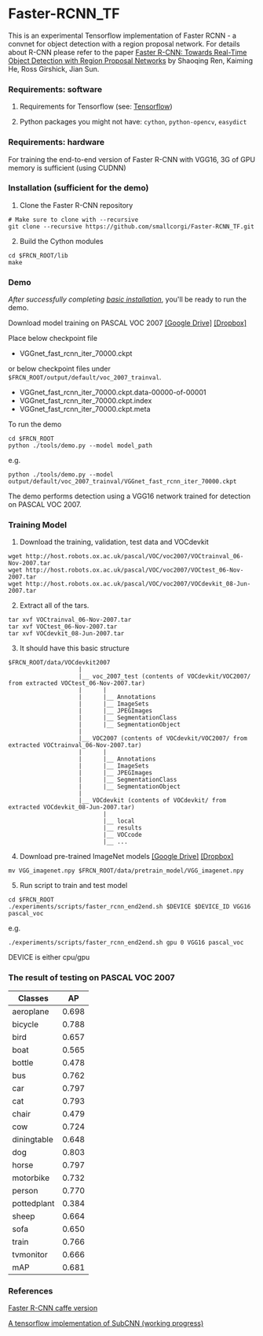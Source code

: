 # Faster-RCNN_TF

This is an experimental Tensorflow implementation of Faster RCNN - a convnet for object detection with a region proposal network.
For details about R-CNN please refer to the paper [Faster R-CNN: Towards Real-Time Object Detection with Region Proposal Networks](http://arxiv.org/pdf/1506.01497v3.pdf) by Shaoqing Ren, Kaiming He, Ross Girshick, Jian Sun.


### Requirements: software

1. Requirements for Tensorflow (see: [Tensorflow](https://www.tensorflow.org/))

2. Python packages you might not have: `cython`, `python-opencv`, `easydict`

### Requirements: hardware

For training the end-to-end version of Faster R-CNN with VGG16, 3G of GPU memory is sufficient (using CUDNN)

### Installation (sufficient for the demo)

1. Clone the Faster R-CNN repository
  ```Shell
  # Make sure to clone with --recursive
  git clone --recursive https://github.com/smallcorgi/Faster-RCNN_TF.git
  ```

2. Build the Cython modules
  ```Shell
  cd $FRCN_ROOT/lib
  make
  ```

### Demo

*After successfully completing [basic installation](#installation-sufficient-for-the-demo)*, you'll be ready to run the demo.

Download model training on PASCAL VOC 2007  [[Google Drive]](https://drive.google.com/open?id=0ByuDEGFYmWsbZ0EzeUlHcGFIVWM) [[Dropbox]](https://www.dropbox.com/s/cfz3blmtmwj6bdh/VGGnet_fast_rcnn_iter_70000.ckpt?dl=0)

Place below checkpoint file
* VGGnet_fast_rcnn_iter_70000.ckpt

or below checkpoint files under `$FRCN_ROOT/output/default/voc_2007_trainval`.
* VGGnet\_fast\_rcnn\_iter\_70000.ckpt.data-00000-of-00001
* VGGnet\_fast\_rcnn\_iter\_70000.ckpt.index
* VGGnet\_fast\_rcnn\_iter\_70000.ckpt.meta

To run the demo
```Shell
cd $FRCN_ROOT
python ./tools/demo.py --model model_path
```
e.g.
```Shell
python ./tools/demo.py --model output/default/voc_2007_trainval/VGGnet_fast_rcnn_iter_70000.ckpt
```

The demo performs detection using a VGG16 network trained for detection on PASCAL VOC 2007.

### Training Model
1. Download the training, validation, test data and VOCdevkit

  ```Shell
  wget http://host.robots.ox.ac.uk/pascal/VOC/voc2007/VOCtrainval_06-Nov-2007.tar
  wget http://host.robots.ox.ac.uk/pascal/VOC/voc2007/VOCtest_06-Nov-2007.tar
  wget http://host.robots.ox.ac.uk/pascal/VOC/voc2007/VOCdevkit_08-Jun-2007.tar
  ```

2. Extract all of the tars.

  ```Shell
  tar xvf VOCtrainval_06-Nov-2007.tar
  tar xvf VOCtest_06-Nov-2007.tar
  tar xvf VOCdevkit_08-Jun-2007.tar
  ```

3. It should have this basic structure

  ```Shell
  $FRCN_ROOT/data/VOCdevkit2007
                      |
                      |__ voc_2007_test (contents of VOCdevkit/VOC2007/ from extracted VOCtest_06-Nov-2007.tar)
                      |      |
                      |      |__ Annotations
                      |      |__ ImageSets
                      |      |__ JPEGImages
                      |      |__ SegmentationClass
                      |      |__ SegmentationObject
                      |
                      |__ VOC2007 (contents of VOCdevkit/VOC2007/ from extracted VOCtrainval_06-Nov-2007.tar)
                      |      |
                      |      |__ Annotations
                      |      |__ ImageSets
                      |      |__ JPEGImages
                      |      |__ SegmentationClass
                      |      |__ SegmentationObject
                      |
                      |__ VOCdevkit (contents of VOCdevkit/ from extracted VOCdevkit_08-Jun-2007.tar)
                             |
                             |__ local
                             |__ results
                             |__ VOCcode
                             |__ ...
  ```
    
4. Download pre-trained ImageNet models [[Google Drive]](https://drive.google.com/open?id=0ByuDEGFYmWsbNVF5eExySUtMZmM) [[Dropbox]](https://www.dropbox.com/s/po2kzdhdgl4ix55/VGG_imagenet.npy?dl=0)
   
  ```Shell
  mv VGG_imagenet.npy $FRCN_ROOT/data/pretrain_model/VGG_imagenet.npy
  ```

5. Run script to train and test model
  ```Shell
  cd $FRCN_ROOT
  ./experiments/scripts/faster_rcnn_end2end.sh $DEVICE $DEVICE_ID VGG16 pascal_voc
  ```
  e.g.
  ```Shell
  ./experiments/scripts/faster_rcnn_end2end.sh gpu 0 VGG16 pascal_voc
  ```
  DEVICE is either cpu/gpu

### The result of testing on PASCAL VOC 2007 

| Classes     | AP     |
|-------------|--------|
| aeroplane   | 0.698  |
| bicycle     | 0.788  |
| bird        | 0.657  |
| boat        | 0.565  |
| bottle      | 0.478  |
| bus         | 0.762  |
| car         | 0.797  |
| cat         | 0.793  |
| chair       | 0.479  |
| cow         | 0.724  |
| diningtable | 0.648  |
| dog         | 0.803  |
| horse       | 0.797  |
| motorbike   | 0.732  |
| person      | 0.770  |
| pottedplant | 0.384  |
| sheep       | 0.664  |
| sofa        | 0.650  |
| train       | 0.766  |
| tvmonitor   | 0.666  |
| mAP         | 0.681  |

### References
[Faster R-CNN caffe version](https://github.com/rbgirshick/py-faster-rcnn)

[A tensorflow implementation of SubCNN (working progress)](https://github.com/yuxng/SubCNN_TF)